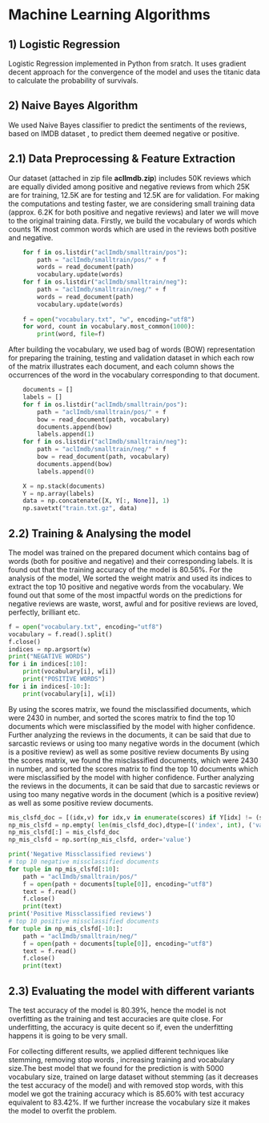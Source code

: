 # Machine Learning Algorithms 
## 1) Logistic Regression
Logistic Regression implemented in Python from sratch. It uses gradient decent approach for the convergence of the model and uses the titanic data to calculate the probability of survivals.

## 2) Naive Bayes Algorithm
We used Naive Bayes classifier to predict the sentiments of the reviews, based on IMDB dataset , to predict them deemed negative or positive.
## 2.1) Data Preprocessing & Feature Extraction
Our dataset (attached in zip file __aclImdb.zip__) includes 50K reviews which are equally divided among positive and negative reviews from which 25K are for training, 12.5K are for testing and 12.5K are for validation. For making the computations and testing faster, we are considering small training data (approx. 6.2K for both positive and negative reviews) and later we will move to the original training data. Firstly, we build the vocabulary of words which counts 1K most common words which are used in the reviews both positive and negative.
```python   
    for f in os.listdir("aclImdb/smalltrain/pos"):
        path = "aclImdb/smalltrain/pos/" + f
        words = read_document(path)
        vocabulary.update(words)
    for f in os.listdir("aclImdb/smalltrain/neg"):
        path = "aclImdb/smalltrain/neg/" + f
        words = read_document(path)
        vocabulary.update(words)
    
    f = open("vocabulary.txt", "w", encoding="utf8")
    for word, count in vocabulary.most_common(1000):
        print(word, file=f)   
```
After building the vocabulary, we used bag of words (BOW) representation for preparing the training, testing and validation dataset in which each row of the matrix illustrates each document, and each column shows the occurrences of the word in the vocabulary corresponding to that document.
```python
    documents = []
    labels = []
    for f in os.listdir("aclImdb/smalltrain/pos"):
        path = "aclImdb/smalltrain/pos/" + f
        bow = read_document(path, vocabulary)
        documents.append(bow)
        labels.append(1)
    for f in os.listdir("aclImdb/smalltrain/neg"):
        path = "aclImdb/smalltrain/neg/" + f
        bow = read_document(path, vocabulary)
        documents.append(bow)
        labels.append(0)

    X = np.stack(documents)
    Y = np.array(labels)
    data = np.concatenate([X, Y[:, None]], 1)
    np.savetxt("train.txt.gz", data)
```    
## 2.2) Training & Analysing the model
The model was trained on the prepared document which contains bag of words (both for positive and negative) and their corresponding labels. It is found out that the training 
accuracy of the model is 80.56%.
For the analysis of the model, We sorted the weight matrix and used its indices to extract the top 10 positive and negative words from the vocabulary. We found out that some of the most impactful words on the predictions for negative reviews are waste, worst, awful and for positive reviews are loved, perfectly, brilliant etc. 
```Python
f = open("vocabulary.txt", encoding="utf8")
vocabulary = f.read().split()
f.close()
indices = np.argsort(w)
print("NEGATIVE WORDS")
for i in indices[:10]:
	print(vocabulary[i], w[i])
	print("POSITIVE WORDS")
for i in indices[-10:]:
	print(vocabulary[i], w[i])
```
By using the scores matrix, we found the misclassified documents, which were 2430 in number, and sorted the scores matrix to find the top 10 documents which were misclassified by the model with higher confidence. Further analyzing the reviews in the documents, it can be said that due to sarcastic reviews or using too many negative words in the document (which is a positive review) as well as some positive review documents By using the scores matrix, we found the misclassified documents, which were 2430 in 
number, and sorted the scores matrix to find the top 10 documents which were misclassified by the model with higher confidence. Further analyzing the reviews in the 
documents, it can be said that due to sarcastic reviews or using too many negative words in the document (which is a positive review) as well as some positive review documents.
```python
mis_clsfd_doc = [(idx,v) for idx,v in enumerate(scores) if Y[idx] != (scores[idx] > 0).astype(int)]
np_mis_clsfd = np.empty( len(mis_clsfd_doc),dtype=[('index', int), ('value', float)])
np_mis_clsfd[:] = mis_clsfd_doc
np_mis_clsfd = np.sort(np_mis_clsfd, order='value') 

print('Negative Missclassified reviews')
# top 10 negative missclassified documents
for tuple in np_mis_clsfd[:10]:
	path = "aclImdb/smalltrain/pos/"
	f = open(path + documents[tuple[0]], encoding="utf8")
	text = f.read()
	f.close()
	print(text)
print('Positive Missclassified reviews')
# top 10 positive missclassified documents
for tuple in np_mis_clsfd[-10:]:
	path = "aclImdb/smalltrain/neg/"
	f = open(path + documents[tuple[0]], encoding="utf8")
	text = f.read()
	f.close()
	print(text)
```
## 2.3) Evaluating the model with different variants
The test accuracy of the model is 80.39%, hence the model is not overfitting as the training and test accuracies are quite close. For underfitting, the accuracy is quite decent so if, even the underfitting happens it is going to be very small.

For collecting different results, we applied different techniques like stemming, removing stop words , increasing training and vocabulary size.The best model that we found for the prediction is with 5000 vocabulary size, trained on large dataset without stemming (as it decreases the test accuracy of the model) and with removed stop words, with this model we got the training accuracy which is 85.60% with test accuracy equivalent to 83.42%. If we further increase the vocabulary size it makes the model to overfit the problem.
